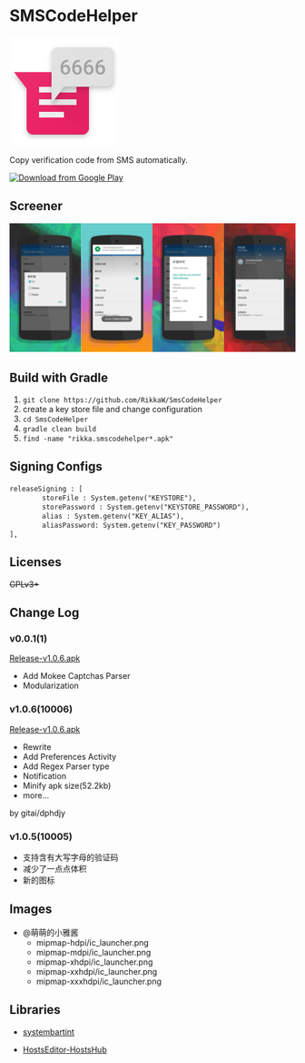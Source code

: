 SMSCodeHelper
===============

![](./app/src/main/res/mipmap-xxxhdpi/ic_launcher.png)

Copy verification code from SMS automatically.

[![Download from  Google Play](http://steverichey.github.io/google-play-badge-svg/img/en_get.svg)](https://play.google.com/store/apps/details?id=rikka.smscodehelper)

## Screener

![](./Screener/20151225191021.png)

## Build with Gradle

1. `git clone https://github.com/RikkaW/SmsCodeHelper`
2.  create a key store file and change configuration
3. `cd SmsCodeHelper`
4. `gradle clean build`
5. `find -name "rikka.smscodehelper*.apk"`

## Signing Configs
```
releaseSigning : [
        storeFile : System.getenv("KEYSTORE"),
        storePassword : System.getenv("KEYSTORE_PASSWORD"),
        alias : System.getenv("KEY_ALIAS"),
        aliasPassword: System.getenv("KEY_PASSWORD")
],
```

## Licenses

~~GPLv3+~~

## Change Log

### v0.0.1(1)

[Release-v1.0.6.apk](./apk/me.gitai.smscodehelper-release-c1-v0.0.1-t12251854.apk)

* Add Mokee Captchas Parser
* Modularization

### v1.0.6(10006)

[Release-v1.0.6.apk](./apk/rikka.smscodehelper-release-c10006-v1.0.6-t12131130.apk)

* Rewrite
* Add Preferences Activity
* Add Regex Parser type
* Notification
* Minify apk size(52.2kb)
* more...

by gitai/dphdjy

### v1.0.5(10005)

* 支持含有大写字母的验证码
* 减少了一点点体积
* 新的图标

## Images

- @萌萌的小雅酱
	+ mipmap-hdpi/ic_launcher.png
	+ mipmap-mdpi/ic_launcher.png
	+ mipmap-xhdpi/ic_launcher.png
	+ mipmap-xxhdpi/ic_launcher.png
	+ mipmap-xxxhdpi/ic_launcher.png

## Libraries

- [systembartint](https://github.com/jgilfelt/SystemBarTint)

- [HostsEditor-HostsHub](https://github.com/HostsHub/HostsEditor-for-Android)

